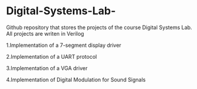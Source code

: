 # Digital-Systems-Lab-
Github repository that stores the projects of the course Digital Systems Lab. All projects are writen in Verilog 

1.Implementation of a 7-segment display driver

2.Implementation of a UART protocol

3.Implementation of a VGA driver

4.Implementation of Digital Modulation for Sound Signals


